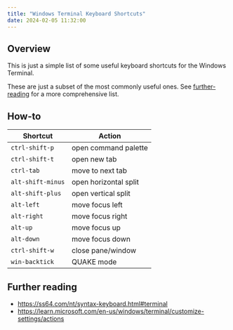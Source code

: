 ```yaml
---
title: "Windows Terminal Keyboard Shortcuts"
date: 2024-02-05 11:32:00
---
```


## Overview
This is just a simple list of some useful keyboard shortcuts for the Windows Terminal.

These are just a subset of the most commonly useful ones. See [further-reading](#further-reading) for a more comprehensive list.

## How-to

| Shortcut | Action |
|-----|-----|
| `ctrl-shift-p` | open command palette |
| `ctrl-shift-t` | open new tab |
| `ctrl-tab` | move to next tab |
| `alt-shift-minus` | open horizontal split |
| `alt-shift-plus` | open vertical split |
| `alt-left` | move focus left |
| `alt-right` | move focus right |
| `alt-up` | move focus up |
| `alt-down` | move focus down |
| `ctrl-shift-w` | close pane/window |
| `win-backtick` | QUAKE mode |

## Further reading
- https://ss64.com/nt/syntax-keyboard.html#terminal
- https://learn.microsoft.com/en-us/windows/terminal/customize-settings/actions